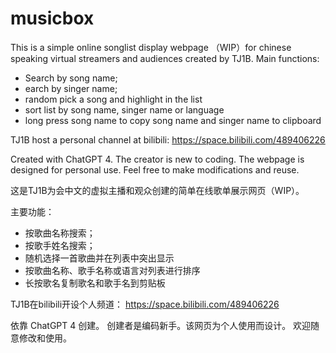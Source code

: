 # musicbox
This is a simple online songlist display webpage （WIP）for chinese speaking virtual streamers and audiences created by TJ1B. 
Main functions:
- Search by song name;
- earch by singer name;
- random pick a song and highlight in the list
- sort list by song name, singer name or language
- long press song name to copy song name and singer name to clipboard

TJ1B host a personal channel at bilibili: 
https://space.bilibili.com/489406226

Created with ChatGPT 4.
The creator is new to coding. The webpage is designed for personal use.
Feel free to make modifications and reuse.

这是TJ1B为会中文的虚拟主播和观众创建的简单在线歌单展示网页（WIP）。

主要功能：
- 按歌曲名称搜索；
- 按歌手姓名搜索；
- 随机选择一首歌曲并在列表中突出显示
- 按歌曲名称、歌手名称或语言对列表进行排序
- 长按歌名复制歌名和歌手名到剪贴板

TJ1B在bilibili开设个人频道：
https://space.bilibili.com/489406226

依靠 ChatGPT 4 创建。
创建者是编码新手。该网页为个人使用而设计。
欢迎随意修改和使用。
